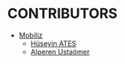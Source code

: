 # CONTRIBUTORS

- [Mobiliz](https://www.mobiliz.com.tr/en)
    - [Hüseyin ATEŞ](https://github.com/huseyinmobil)
    - [Alperen Ustaömer](https://github.com/alperen61)